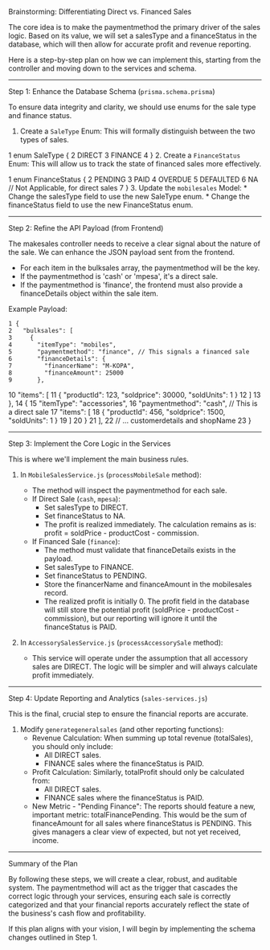  Brainstorming: Differentiating Direct vs. Financed Sales

  The core idea is to make the paymentmethod the primary driver of the sales logic. Based on its value, we will set a salesType and a
  financeStatus in the database, which will then allow for accurate profit and revenue reporting.

  Here is a step-by-step plan on how we can implement this, starting from the controller and moving down to the services and schema.

  ---

  Step 1: Enhance the Database Schema (`prisma.schema.prisma`)

  To ensure data integrity and clarity, we should use enums for the sale type and finance status.

   1. Create a `SaleType` Enum: This will formally distinguish between the two types of sales.

   1     enum SaleType {
   2       DIRECT
   3       FINANCE
   4     }
   2. Create a `FinanceStatus` Enum: This will allow us to track the state of financed sales more effectively.

   1     enum FinanceStatus {
   2       PENDING
   3       PAID
   4       OVERDUE
   5       DEFAULTED
   6       NA // Not Applicable, for direct sales
   7     }
   3. Update the `mobilesales` Model:
       * Change the salesType field to use the new SaleType enum.
       * Change the financeStatus field to use the new FinanceStatus enum.

  ---

  Step 2: Refine the API Payload (from Frontend)

  The makesales controller needs to receive a clear signal about the nature of the sale. We can enhance the JSON payload sent from the
  frontend.

   * For each item in the bulksales array, the paymentmethod will be the key.
   * If the paymentmethod is 'cash' or 'mpesa', it's a direct sale.
   * If the paymentmethod is 'finance', the frontend must also provide a financeDetails object within the sale item.

  Example Payload:

    1 {
    2   "bulksales": [
    3     {
    4       "itemType": "mobiles",
    5       "paymentmethod": "finance", // This signals a financed sale
    6       "financeDetails": {
    7         "financerName": "M-KOPA",
    8         "financeAmount": 25000
    9       },
   10       "items": [
   11         { "productId": 123, "soldprice": 30000, "soldUnits": 1 }
   12       ]
   13     },
   14     {
   15       "itemType": "accessories",
   16       "paymentmethod": "cash", // This is a direct sale
   17       "items": [
   18         { "productId": 456, "soldprice": 1500, "soldUnits": 1 }
   19       ]
   20     }
   21   ],
   22   // ... customerdetails and shopName
   23 }

  ---

  Step 3: Implement the Core Logic in the Services

  This is where we'll implement the main business rules.

   1. In `MobileSalesService.js` (`processMobileSale` method):
       * The method will inspect the paymentmethod for each sale.
       * If Direct Sale (`cash`, `mpesa`):
           * Set salesType to DIRECT.
           * Set financeStatus to NA.
           * The profit is realized immediately. The calculation remains as is: profit = soldPrice - productCost - commission.
       * If Financed Sale (`finance`):
           * The method must validate that financeDetails exists in the payload.
           * Set salesType to FINANCE.
           * Set financeStatus to PENDING.
           * Store the financerName and financeAmount in the mobilesales record.
           * The realized profit is initially 0. The profit field in the database will still store the potential profit (soldPrice - 
             productCost - commission), but our reporting will ignore it until the financeStatus is PAID.

   2. In `AccessorySalesService.js` (`processAccessorySale` method):
       * This service will operate under the assumption that all accessory sales are DIRECT. The logic will be simpler and will always
         calculate profit immediately.

  ---

  Step 4: Update Reporting and Analytics (`sales-services.js`)

  This is the final, crucial step to ensure the financial reports are accurate.

   1. Modify `generategeneralsales` (and other reporting functions):
       * Revenue Calculation: When summing up total revenue (totalSales), you should only include:
           * All DIRECT sales.
           * FINANCE sales where the financeStatus is PAID.
       * Profit Calculation: Similarly, totalProfit should only be calculated from:
           * All DIRECT sales.
           * FINANCE sales where the financeStatus is PAID.
       * New Metric - "Pending Finance": The reports should feature a new, important metric: totalFinancePending. This would be the sum
         of financeAmount for all sales where financeStatus is PENDING. This gives managers a clear view of expected, but not yet
         received, income.

  ---

  Summary of the Plan

  By following these steps, we will create a clear, robust, and auditable system. The paymentmethod will act as the trigger that
  cascades the correct logic through your services, ensuring each sale is correctly categorized and that your financial reports
  accurately reflect the state of the business's cash flow and profitability.

  If this plan aligns with your vision, I will begin by implementing the schema changes outlined in Step 1.
